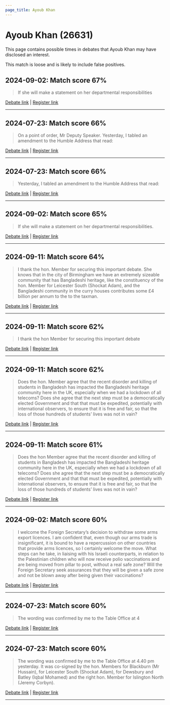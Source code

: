```yaml
---
page_title: Ayoub Khan
---
```


# Ayoub Khan  (26631)

This page contains possible times in debates that Ayoub Khan may have disclosed an interest.

This match is loose and is likely to include false positives. 



## 2024-09-02: Match score 67%

>If she will make a statement on her departmental responsibilities

[Debate link](https://www.theyworkforyou.com/debates/?id=2024-09-02a.17.1) | [Register link](https://www.theyworkforyou.com/mp/26631/register)


---



## 2024-07-23: Match score 66%

>On a point of order, Mr Deputy Speaker. Yesterday, I tabled an amendment to the Humble Address that read:

[Debate link](https://www.theyworkforyou.com/debates/?id=2024-07-23d.567.1) | [Register link](https://www.theyworkforyou.com/mp/26631/register)


---



## 2024-07-23: Match score 66%

>Yesterday, I tabled an amendment to the Humble Address that read:

[Debate link](https://www.theyworkforyou.com/debates/?id=2024-07-23d.567.1) | [Register link](https://www.theyworkforyou.com/mp/26631/register)


---



## 2024-09-02: Match score 65%

>If she will make a statement on her departmental responsibilities.

[Debate link](https://www.theyworkforyou.com/debates/?id=2024-09-02a.17.1) | [Register link](https://www.theyworkforyou.com/mp/26631/register)


---



## 2024-09-11: Match score 64%

>I thank the hon. Member for securing this important debate. She knows that in the city of Birmingham we have an extremely sizeable community that has Bangladeshi heritage, like the constituency of the hon. Member for Leicester South (Shockat Adam), and the Bangladeshi community in the curry houses contributes some £4 billion per annum to the to the taxman.

[Debate link](https://www.theyworkforyou.com/debates/?id=2024-09-11b.935.0) | [Register link](https://www.theyworkforyou.com/mp/26631/register)


---



## 2024-09-11: Match score 62%

>I thank the hon Member for securing this important debate

[Debate link](https://www.theyworkforyou.com/debates/?id=2024-09-11b.935.0) | [Register link](https://www.theyworkforyou.com/mp/26631/register)


---



## 2024-09-11: Match score 62%

>Does the hon. Member agree that the recent disorder and killing of students in Bangladesh has impacted the Bangladeshi heritage community here in the UK, especially when we had a lockdown of all telecoms? Does she agree that the next step must be a democratically elected Government and that that must be expedited, potentially with international observers, to ensure that it is free and fair, so that the loss of those hundreds of students’ lives was not in vain?

[Debate link](https://www.theyworkforyou.com/debates/?id=2024-09-11b.935.0) | [Register link](https://www.theyworkforyou.com/mp/26631/register)


---



## 2024-09-11: Match score 61%

>Does the hon Member agree that the recent disorder and killing of students in Bangladesh has impacted the Bangladeshi heritage community here in the UK, especially when we had a lockdown of all telecoms? Does she agree that the next step must be a democratically elected Government and that that must be expedited, potentially with international observers, to ensure that it is free and fair, so that the loss of those hundreds of students’ lives was not in vain?

[Debate link](https://www.theyworkforyou.com/debates/?id=2024-09-11b.935.0) | [Register link](https://www.theyworkforyou.com/mp/26631/register)


---



## 2024-09-02: Match score 60%

>I welcome the Foreign Secretary’s decision to withdraw some arms export licences. I am confident that, even though our arms trade is insignificant, it is bound to have a repercussion on other countries that provide arms licences, so I  certainly welcome the move. What steps can he take, in liaising with his Israeli counterparts, in relation to the Palestinian children who will now receive polio vaccinations and are being moved from pillar to post, without a real safe zone? Will the Foreign Secretary seek assurances that they will be given a safe zone and not be blown away after being given their vaccinations?

[Debate link](https://www.theyworkforyou.com/debates/?id=2024-09-02a.51.3) | [Register link](https://www.theyworkforyou.com/mp/26631/register)


---



## 2024-07-23: Match score 60%

>The wording was confirmed by me to the Table Office at 4

[Debate link](https://www.theyworkforyou.com/debates/?id=2024-07-23d.567.1) | [Register link](https://www.theyworkforyou.com/mp/26631/register)


---



## 2024-07-23: Match score 60%

>The wording was confirmed by me to the Table Office at 4.40 pm yesterday. It was co-signed by the hon. Members for Blackburn (Mr Hussain), for Leicester South (Shockat Adam), for Dewsbury and Batley (Iqbal Mohamed) and the right hon. Member for Islington North (Jeremy Corbyn).

[Debate link](https://www.theyworkforyou.com/debates/?id=2024-07-23d.567.1) | [Register link](https://www.theyworkforyou.com/mp/26631/register)


---

